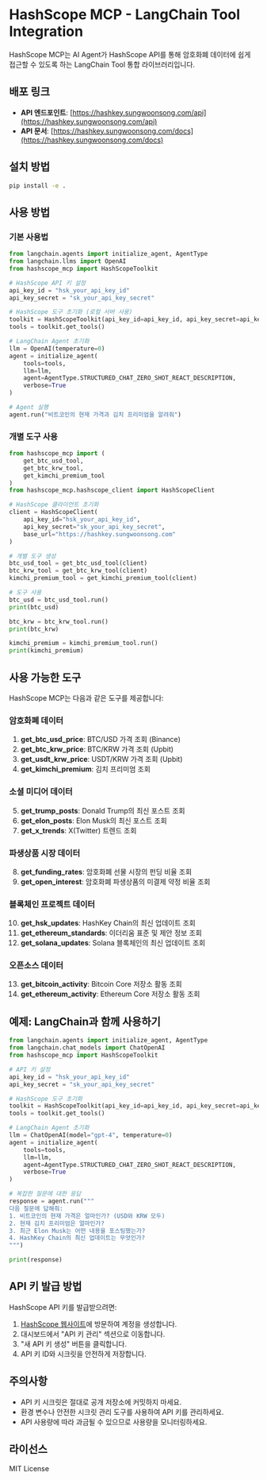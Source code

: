 # HashScope MCP - LangChain Tool Integration

HashScope MCP는 AI Agent가 HashScope API를 통해 암호화폐 데이터에 쉽게 접근할 수 있도록 하는 LangChain Tool 통합 라이브러리입니다.

## 배포 링크

- **API 엔드포인트**: [https://hashkey.sungwoonsong.com/api](https://hashkey.sungwoonsong.com/api)
- **API 문서**: [https://hashkey.sungwoonsong.com/docs](https://hashkey.sungwoonsong.com/docs)

## 설치 방법

```bash
pip install -e .
```

## 사용 방법

### 기본 사용법

```python
from langchain.agents import initialize_agent, AgentType
from langchain.llms import OpenAI
from hashscope_mcp import HashScopeToolkit

# HashScope API 키 설정
api_key_id = "hsk_your_api_key_id"
api_key_secret = "sk_your_api_key_secret"

# HashScope 도구 초기화 (로컬 서버 사용)
toolkit = HashScopeToolkit(api_key_id=api_key_id, api_key_secret=api_key_secret, base_url="https://hashkey.sungwoonsong.com")
tools = toolkit.get_tools()

# LangChain Agent 초기화
llm = OpenAI(temperature=0)
agent = initialize_agent(
    tools=tools,
    llm=llm,
    agent=AgentType.STRUCTURED_CHAT_ZERO_SHOT_REACT_DESCRIPTION,
    verbose=True
)

# Agent 실행
agent.run("비트코인의 현재 가격과 김치 프리미엄을 알려줘")
```

### 개별 도구 사용

```python
from hashscope_mcp import (
    get_btc_usd_tool,
    get_btc_krw_tool,
    get_kimchi_premium_tool
)
from hashscope_mcp.hashscope_client import HashScopeClient

# HashScope 클라이언트 초기화
client = HashScopeClient(
    api_key_id="hsk_your_api_key_id",
    api_key_secret="sk_your_api_key_secret",
    base_url="https://hashkey.sungwoonsong.com"
)

# 개별 도구 생성
btc_usd_tool = get_btc_usd_tool(client)
btc_krw_tool = get_btc_krw_tool(client)
kimchi_premium_tool = get_kimchi_premium_tool(client)

# 도구 사용
btc_usd = btc_usd_tool.run()
print(btc_usd)

btc_krw = btc_krw_tool.run()
print(btc_krw)

kimchi_premium = kimchi_premium_tool.run()
print(kimchi_premium)
```

## 사용 가능한 도구

HashScope MCP는 다음과 같은 도구를 제공합니다:

### 암호화폐 데이터
1. **get_btc_usd_price**: BTC/USD 가격 조회 (Binance)
2. **get_btc_krw_price**: BTC/KRW 가격 조회 (Upbit)
3. **get_usdt_krw_price**: USDT/KRW 가격 조회 (Upbit)
4. **get_kimchi_premium**: 김치 프리미엄 조회

### 소셜 미디어 데이터
5. **get_trump_posts**: Donald Trump의 최신 포스트 조회
6. **get_elon_posts**: Elon Musk의 최신 포스트 조회
7. **get_x_trends**: X(Twitter) 트렌드 조회

### 파생상품 시장 데이터
8. **get_funding_rates**: 암호화폐 선물 시장의 펀딩 비율 조회
9. **get_open_interest**: 암호화폐 파생상품의 미결제 약정 비율 조회

### 블록체인 프로젝트 데이터
10. **get_hsk_updates**: HashKey Chain의 최신 업데이트 조회
11. **get_ethereum_standards**: 이더리움 표준 및 제안 정보 조회
12. **get_solana_updates**: Solana 블록체인의 최신 업데이트 조회

### 오픈소스 데이터
13. **get_bitcoin_activity**: Bitcoin Core 저장소 활동 조회
14. **get_ethereum_activity**: Ethereum Core 저장소 활동 조회

## 예제: LangChain과 함께 사용하기

```python
from langchain.agents import initialize_agent, AgentType
from langchain.chat_models import ChatOpenAI
from hashscope_mcp import HashScopeToolkit

# API 키 설정
api_key_id = "hsk_your_api_key_id"
api_key_secret = "sk_your_api_key_secret"

# HashScope 도구 초기화
toolkit = HashScopeToolkit(api_key_id=api_key_id, api_key_secret=api_key_secret, base_url="https://hashkey.sungwoonsong.com")
tools = toolkit.get_tools()

# LangChain Agent 초기화
llm = ChatOpenAI(model="gpt-4", temperature=0)
agent = initialize_agent(
    tools=tools,
    llm=llm,
    agent=AgentType.STRUCTURED_CHAT_ZERO_SHOT_REACT_DESCRIPTION,
    verbose=True
)

# 복잡한 질문에 대한 응답
response = agent.run("""
다음 질문에 답해줘:
1. 비트코인의 현재 가격은 얼마인가? (USD와 KRW 모두)
2. 현재 김치 프리미엄은 얼마인가?
3. 최근 Elon Musk는 어떤 내용을 포스팅했는가?
4. HashKey Chain의 최신 업데이트는 무엇인가?
""")

print(response)
```

## API 키 발급 방법

HashScope API 키를 발급받으려면:

1. [HashScope 웹사이트](https://hashscope.vercel.app/)에 방문하여 계정을 생성합니다.
2. 대시보드에서 "API 키 관리" 섹션으로 이동합니다.
3. "새 API 키 생성" 버튼을 클릭합니다.
4. API 키 ID와 시크릿을 안전하게 저장합니다.

## 주의사항

- API 키 시크릿은 절대로 공개 저장소에 커밋하지 마세요.
- 환경 변수나 안전한 시크릿 관리 도구를 사용하여 API 키를 관리하세요.
- API 사용량에 따라 과금될 수 있으므로 사용량을 모니터링하세요.

## 라이선스

MIT License
